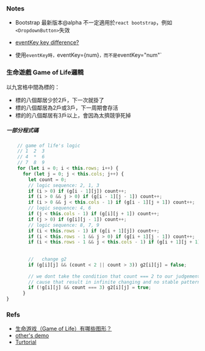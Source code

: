 ### Notes

* Bootstrap 最新版本@alpha 不一定適用於`react bootstrap`，例如`<DropdownButton>`失效

* [eventKey key difference?](https://github.com/react-bootstrap/react-bootstrap/issues/432)

* 使用`eventKey時，`eventKey={num}`，而不是`eventKey="num"`


### 生命遊戲 Game of Life邏輯

以九宮格中間為標的：

* 標的八個鄰居少於2戶，下一次就掛了
* 標的八個鄰居為2戶或3戶，下一周期會存活
* 標的的八個鄰居有3戶以上，會因為太擠競爭死掉


##### 一部分程式碼
```js
    // game of life's logic
    // 1  2  3
    // 4  *  6
    // 7  8  9
    for (let i = 0; i < this.rows; i++) {
      for (let j = 0; j < this.cols; j++) {
        let count = 0;
        // logic sequence: 2, 1, 3
        if (i > 0) if (g[i - 1][j]) count++;
        if (i > 0 && j > 0) if (g[i - 1][j - 1]) count++;
        if (i > 0 && j < this.cols - 1) if (g[i - 1][j + 1]) count++;
        // logic sequence: 4, 6
        if (j < this.cols - 1) if (g[i][j + 1]) count++;
        if (j > 0) if (g[i][j - 1]) count++;
        // logic sequence: 8, 7, 9
        if (i < this.rows - 1) if (g[i + 1][j]) count++;
        if (i < this.rows - 1 && j > 0) if (g[i + 1][j - 1]) count++;
        if (i < this.rows - 1 && j < this.cols - 1) if (g[i + 1][j + 1]) count++;
        
        
        //   change g2
        if (g[i][j] && (count < 2 || count > 3)) g2[i][j] = false;
        
        // we dont take the condition that count === 2 to our judgement,
        // cause that result in infinite changing and no stable pattern.
        if (!g[i][j] && count === 3) g2[i][j] = true;
      }
}
```

### Refs

* [生命游戏（Game of Life）有哪些图形？](https://www.zhihu.com/question/30782166)
* [other's demo](http://mingplusplus.com/game-of-life/)
* [Turtorial](https://www.youtube.com/watch?v=PM0_Er3SvFQ)

